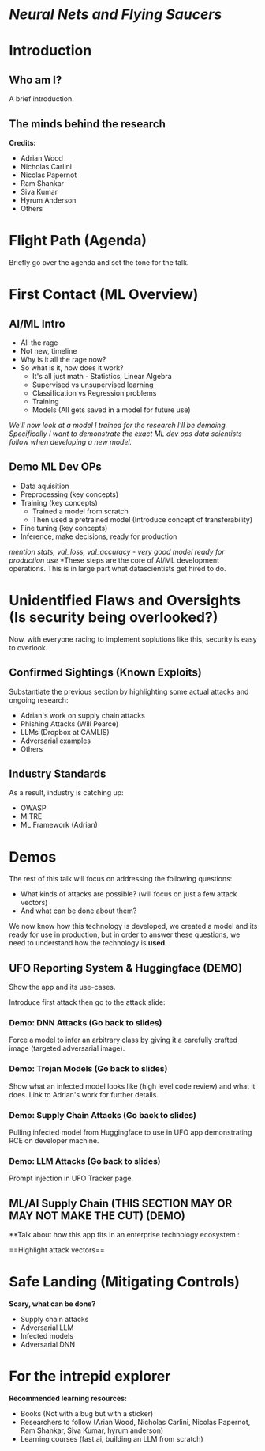 # *Neural Nets and Flying Saucers*

# Introduction

## Who am I?

A brief introduction.

## The minds behind the research

**Credits:**

- Adrian Wood
- Nicholas Carlini
- Nicolas Papernot
- Ram Shankar
- Siva Kumar
- Hyrum Anderson
- Others

# Flight Path (Agenda)

Briefly go over the agenda and set the tone for the talk.

# First Contact (ML Overview)

## AI/ML Intro

- All the rage
- Not new, timeline
- Why is it all the rage now?
- So what is it, how does it work?
  - It's all just math - Statistics, Linear Algebra
  - Supervised vs unsupervised learning
  - Classification vs Regression problems
  - Training
  - Models (All gets saved in a model for future use)

*We'll now look at a model I trained for the research I'll be demoing. Specifically I want to demonstrate the exact ML dev ops data scientists follow when developing a new model.*
 
  ## Demo ML Dev OPs
  - Data aquisition
  - Preprocessing (key concepts)
  - Training (key concepts)
    - Trained a model from scratch
    - Then used a pretrained model (Introduce concept of transferability)
  - Fine tuning (key concepts)
  - Inference, make decisions, ready for production

*mention stats, val_loss, val_accuracy - very good model ready for production use*
*These steps are the core of AI/ML development operations. This is in large part what datascientists get hired to do.

# Unidentified Flaws and Oversights  (Is security being overlooked?)

Now, with everyone racing to implement soplutions like this, security is easy to overlook.

## Confirmed Sightings (Known Exploits)

Substantiate the previous section by highlighting some actual attacks and ongoing research:

- Adrian's work on supply chain attacks
- Phishing Attacks (Will Pearce)
- LLMs (Dropbox at CAMLIS)
- Adversarial examples
- Others

## Industry Standards

As a result, industry is catching up:

- OWASP
- MITRE
- ML Framework (Adrian)

# Demos

The rest of this talk will focus on addressing the following questions:

- What kinds of attacks are possible? (will focus on just a few attack vectors)
- And what can be done about them?

We now know how this technology is developed, we created a model and its ready for use in production, but in order to answer these questions, we need to understand how the technology is **used**.

## UFO Reporting System & Huggingface (DEMO)

Show the app and its use-cases.

Introduce first attack then go to the attack slide:

### Demo: DNN Attacks (Go back to slides)

Force a model to infer an arbitrary class by giving it a carefully crafted image (targeted adversarial image).

### Demo: Trojan Models (Go back to slides)

Show what an infected model looks like (high level code review) and what it does. Link to Adrian's work for further details.

### Demo: Supply Chain Attacks (Go back to slides)

Pulling infected model from Huggingface to use in UFO app demonstrating RCE on developer machine.

### Demo: LLM Attacks (Go back to slides)

Prompt injection in UFO Tracker page.
   
## ML/AI Supply Chain (THIS SECTION MAY OR MAY NOT MAKE THE CUT) (DEMO)

**Talk about how this app fits in an enterprise technology ecosystem :

==Highlight attack vectors==

# Safe Landing (Mitigating Controls)

**Scary, what can be done?**

- Supply chain attacks
- Adversarial LLM
- Infected models
- Adversarial DNN

# For the intrepid explorer

**Recommended learning resources:**

- Books (Not with a bug but with a sticker)
- Researchers to follow (Arian Wood, Nicholas Carlini, Nicolas Papernot, Ram Shankar, Siva Kumar, hyrum anderson)
- Learning courses (fast.ai, building an LLM from scratch)
